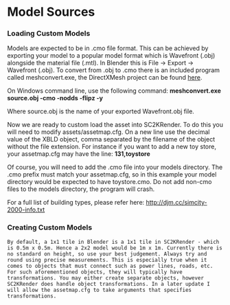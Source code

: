 # Model Sources 


### Loading Custom Models
Models are expected to be in .cmo file format. This can be achieved by exporting your model to a popular model format which is Wavefront (.obj) alongside the material file (.mtl). In Blender this is File -> Export -> Wavefront (.obj). To convert from .obj to .cmo there is an included program called meshconvert.exe, the DirectXMesh project can be found [here](https://github.com/microsoft/DirectXMesh).

On Windows command line, use the following command:
**meshconvert.exe source.obj -cmo -nodds -flipz -y**

Where source.obj is the name of your exported Wavefront.obj file.

Now we are ready to custom load the asset into SC2KRender. To do this you will need to modify assets/assetmap.cfg. On a new line use the decimal value of the XBLD object, comma separated by the filename of the object without the file extension. For instance if you want to add a new toy store, your assetmap.cfg may have the line:
**131,toystore**

Of course, you will need to add the .cmo file into your models directory. The .cmo prefix must match your assetmap.cfg, so in this example your model directory would be expected to have toystore.cmo. Do not add non-cmo files to the models directory, the program will crash.

 For a full list of building types, please refer here: http://djm.cc/simcity-2000-info.txt
  
   ### Creating Custom Models
    By default, a 1x1 tile in Blender is a 1x1 tile in SC2KRender - which is 0.5m x 0.5m. Hence a 2x2 model would be 1m x 1m. Currently there is no standard on height, so use your best judgement. Always try and round using precise measurements. This is especially true when it comes to objects that must connect such as power lines, roads, etc. For such aforementioned objects, they will typically have transformations. You may either create separate objects, however SC2KRender does handle object transformations. In a later update I will allow the assetmap.cfg to take arguments that specifies transformations.
